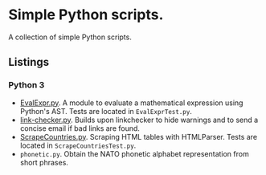 # Simple Python scripts.
A collection of simple Python scripts.

## Listings
### Python 3
+ [EvalExpr.py][eval-post].
  A module to evaluate a mathematical expression using Python's AST.
  Tests are located in `EvalExprTest.py`.
+ [link-checker.py][link-checker-post].
  Builds upon linkchecker to hide warnings and to send a concise email
  if bad links are found.
+ [ScrapeCountries.py][country-post].
  Scraping HTML tables with HTMLParser.
  Tests are located in `ScrapeCountriesTest.py`.
+ `phonetic.py`.
  Obtain the NATO phonetic alphabet representation from short phrases.

[country-post]: http://bamos.github.io/2013/05/03/scraping-tables-python/
[eval-post]: http://bamos.github.io/2013/08/07/python-expression-evaluator/
[link-checker-post]: http://bamos.github.io/2014/02/06/link-checker-crontab/
